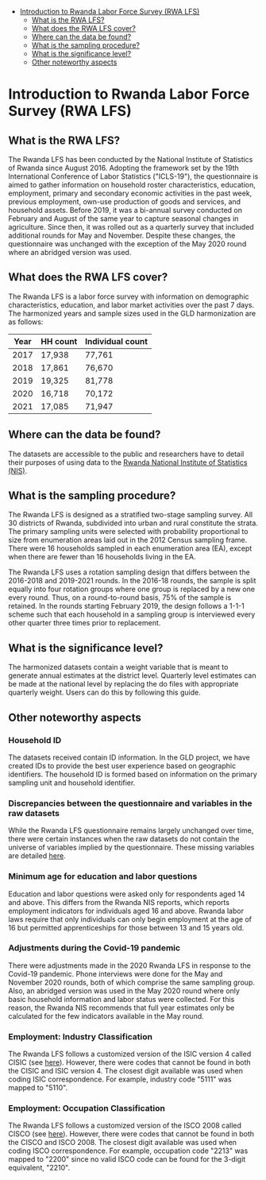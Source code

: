 
-   [Introduction to Rwanda Labor Force Survey (RWA
    LFS)](#introduction-to-rwanda-labor-force-survey-rwa-lfs)
    -   [What is the RWA LFS?](#what-is-the-rwa-lfs)
    -   [What does the RWA LFS cover?](#what-does-the-rwa-lfs-cover)
    -   [Where can the data be found?](#where-can-the-data-be-found)
    -   [What is the sampling
        procedure?](#what-is-the-sampling-procedure)
    -   [What is the significance
        level?](#what-is-the-significance-level)
    -   [Other noteworthy aspects](#other-noteworthy-aspects)

# Introduction to Rwanda Labor Force Survey (RWA LFS)

## What is the RWA LFS?

The Rwanda LFS has been conducted by the National Institute of Statistics of Rwanda since August 2016. Adopting the framework set by the 19th International Conference of Labor Statistics ("ICLS-19"), the questionnaire is aimed to gather information on household roster characteristics, education, employment, primary and secondary economic activities in the past week, previous employment, own-use production of goods and services, and household assets.  Before 2019, it was a bi-annual survey conducted on February and August of the same year to capture seasonal changes in agriculture. Since then, it was rolled out as a quarterly survey that included additional rounds for May and November. Despite these changes, the questionnaire was unchanged with the exception of the May 2020 round where an abridged version was used.

## What does the RWA LFS cover?

The Rwanda LFS is a labor force survey with information on demographic characteristics, education, and labor market activities over the past 7 days. The harmonized years and sample sizes used in the GLD harmonization are as follows:

| Year | HH count | Individual count |
|---|---|---|
| 2017 |          17,938  |                      77,761  |
| 2018 |          17,861  |                      76,670  |
| 2019 |          19,325  |                      81,778  |
| 2020 |          16,718  |                      70,172  |
| 2021 |          17,085  |                      71,947  |


## Where can the data be found?

The datasets are accessible to the public and researchers have to detail their purposes of using data to the [Rwanda National Institute of Statistics (NIS)](https://microdata.statistics.gov.rw/index.php/catalog). 

## What is the sampling procedure?

The Rwanda LFS is designed as a stratified two-stage sampling survey. All 30 districts of Rwanda, subdivided into urban and rural constitute the strata. The primary sampling units were selected with probability proportional to size from enumeration areas laid out in the 2012 Census sampling frame. There were 16 households sampled in each enumeration area (EA), except when there are fewer than 16 households living in the EA. 

The Rwanda LFS uses a rotation sampling design that differs between the 2016-2018 and 2019-2021 rounds. In the 2016-18 rounds, the sample is split equally into four rotation groups where one group is replaced by a new one every round. Thus, on a round-to-round basis, 75% of the sample is retained. In the rounds starting February 2019, the design follows a 1-1-1 scheme such that each household in a sampling group is interviewed every other quarter three times prior to replacement.

## What is the significance level?

The harmonized datasets contain a weight variable that is meant to generate annual estimates at the district level. Quarterly level estimates can be made at the national level by replacing the do files with appropriate quarterly weight. Users can do this by following this guide. 

## Other noteworthy aspects

### Household ID

The datasets received contain ID information. In the GLD project, we have created IDs to provide the best user experience based on geographic identifiers. The household ID is formed based on information on the primary sampling unit and household identifier. 

### Discrepancies between the questionnaire and variables in the raw datasets

While the Rwanda LFS questionnaire remains largely unchanged over time, there were certain instances when the raw datasets do not contain the universe of variables implied by the questionnaire. These missing variables are detailed [here](Missing%20variables.md).

### Minimum age for education and labor questions

Education and labor questions were asked only for respondents aged 14 and above. This differs from the Rwanda NIS reports, which reports employment indicators for individuals aged 16 and above. Rwanda labor laws require that only individuals can only begin employment at the age of 16 but permitted apprenticeships for those between 13 and 15 years old.  

### Adjustments during the Covid-19 pandemic

There were adjustments made in the 2020 Rwanda LFS in response to the Covid-19 pandemic. Phone interviews were done for the May and November 2020 rounds, both of which comprise the same sampling group. Also, an abridged version was used in the May 2020 round where only basic household information and labor status were collected. For this reason, the Rwanda NIS recommends that full year estimates only be calculated for the few indicators available in the May round. 

### Employment: Industry Classification

The Rwanda LFS follows a customized version of the ISIC version 4 called CISIC (see [here](utilities/RWA_CISIC.pdf)). However, there were codes that cannot be found in both the CISIC and ISIC version 4. The closest digit available was used when coding ISIC correspondence. For example, industry code "5111" was mapped to "5110". 

### Employment: Occupation Classification

The Rwanda LFS follows a customized version of the ISCO 2008 called CISCO (see [here](utilities/RWA_CISCO.pdf)). However, there were codes that cannot be found in both the CISCO and ISCO 2008. The closest digit available was used when coding ISCO correspondence. For example, occupation code "2213" was mapped to "2200" since no valid ISCO code can be found for the 3-digit equivalent, "2210". 


